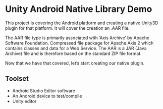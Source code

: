 # Unity Android Native Library Demo

This project is covering the Android platform and creating a native Unity3D plugin for that platform. It will cover the creation an .AAR file.

The AAR file type is primarily associated with ‘Axis Archive’ by Apache Software Foundation. Compressed file package for Apache Axis 2 which contains classes and data for a Web Service. The AAR is a JAR (Java Archive) file and is therefore based on the standard ZIP file format.

Now that we have that covered, let’s start creating our native plugin.

## Toolset

* Android Studio Editor software
* An Android device to test/compile
* Unity editor
